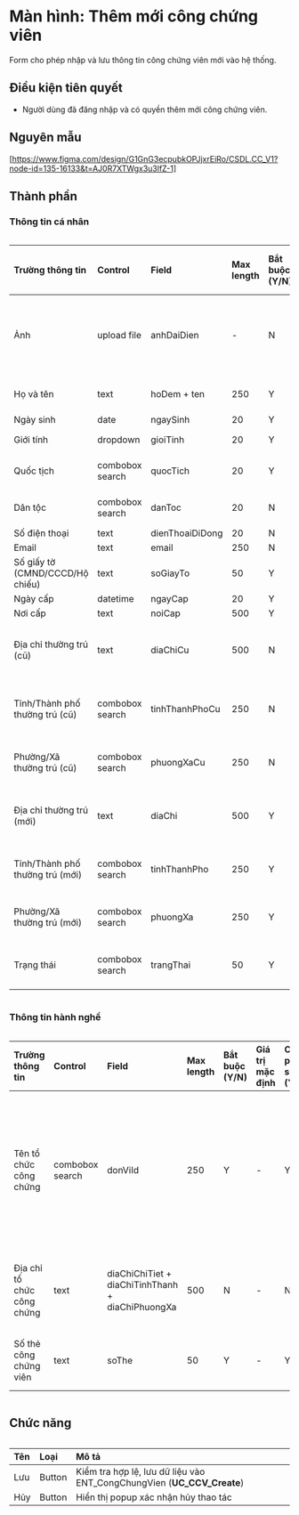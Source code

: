 # Màn hình: Thêm mới công chứng viên
Form cho phép nhập và lưu thông tin công chứng viên mới vào hệ thống.

## Điều kiện tiên quyết
- Người dùng đã đăng nhập và có quyền thêm mới công chứng viên.
 
## Nguyên mẫu
[https://www.figma.com/design/G1GnG3ecpubkOPJjxrEiRo/CSDL.CC_V1?node-id=135-16133&t=AJ0R7XTWgx3u3lfZ-1]

## Thành phần

### Thông tin cá nhân

<div style="overflow-x:auto">

| Trường thông tin                | Control         | Field           | Max length | Bắt buộc (Y/N) | Giá trị mặc định | Cho phép sửa (Y/N) | Mô tả                                                             |
|:--------------------------------|:----------------|:----------------|:-----------|:---------------|:-----------------|:-------------------|:------------------------------------------------------------------|
| Ảnh                             | upload file     | anhDaiDien      | -          | N              | -                | Y                  | Upload ảnh công chứng viên, chỉ chấp nhận định dạng ảnh dưới 10MB |
| Họ và tên                       | text            | hoDem + ten     | 250        | Y              | -                | Y                  | Điền họ và tên công chứng viên                                    |
| Ngày sinh                       | date            | ngaySinh        | 20         | Y              | -                | Y                  | **BR9.3**                                                         |
| Giới tính                       | dropdown        | gioiTinh        | 20         | Y              | -                | Y                  | Chọn 1 Nam/Nữ                                                     |
| Quốc tịch                       | combobox search | quocTich        | 20         | Y              | Việt Nam         | Y                  | Chọn 1 từ danh mục quốc tịch                                      |
| Dân tộc                         | combobox search | danToc          | 20         | N              | -                | Y                  | Chọn 1 từ danh mục dân tộc                                        |
| Số điện thoại                   | text            | dienThoaiDiDong | 20         | N              | -                | Y                  | **BR9.4**                                                         |
| Email                           | text            | email           | 250        | N              | -                | Y                  |                                                                   |
| Số giấy tờ (CMND/CCCD/Hộ chiếu) | text            | soGiayTo        | 50         | Y              | -                | Y                  | **BR9.10**                                                        |
| Ngày cấp                        | datetime        | ngayCap         | 20         | Y              | -                | Y                  | **BR9.3**                                                         |
| Nơi cấp                         | text            | noiCap          | 500        | Y              | -                | Y                  |                                                                   |
| Địa chỉ thường trú (cũ)         | text            | diaChiCu        | 500        | N              | -                | Y                  | Placeholder: Nhập địa chỉ số nhà, tổ, thôn, xóm                   |
| Tỉnh/Thành phố thường trú (cũ)  | combobox search | tinhThanhPhoCu  | 250        | N              | -                | Y                  | Chọn 1 từ danh mục tỉnh thành phố cũ. **BR9.7**                   |
| Phường/Xã thường trú (cũ)       | combobox search | phuongXaCu      | 250        | N              | -                | Y                  | Chọn 1 từ danh mục phường xã cũ. **BR9.8**                        |
| Địa chỉ thường trú (mới)        | text            | diaChi          | 500        | Y              | -                | Y                  | Placeholder: Nhập địa chỉ số nhà, tổ, thôn, xóm                   |
| Tỉnh/Thành phố thường trú (mới) | combobox search | tinhThanhPho    | 250        | Y              | -                | Y                  | Chọn 1 từ danh mục tỉnh thành phố. **BR9.7**                      |
| Phường/Xã thường trú (mới)      | combobox search | phuongXa        | 250        | Y              | -                | Y                  | Chọn 1 từ danh mục phờng xã mới. **BR9.8**                        |
| Trạng thái                      | combobox search | trangThai       | 50         | Y              | Đang hành nghề   | Y                  | Chọn 1 từ danh sách lấy trong entity                              |

</div>

### Thông tin hành nghề

<div style="overflow-x:auto">

| Trường thông tin           | Control         | Field                                            | Max length | Bắt buộc (Y/N) | Giá trị mặc định | Cho phép sửa (Y/N) | Mô tả                                                                |
|:---------------------------|:----------------|:-------------------------------------------------|:-----------|:---------------|:-----------------|:-------------------|:---------------------------------------------------------------------|
| Tên tổ chức công chứng     | combobox search | donViId                                          | 250        | Y              | -                | Y                  | Chọn từ danh sách tổ chức công chứng thuộc Sở Tư pháp của người dùng |
| Địa chỉ tổ chức công chứng | text            | diaChiChiTiet + diaChiTinhThanh + diaChiPhuongXa | 500        | N              | -                | N                  | Tự động điền từ tổ chức chọn, disable                                |
| Số thẻ công chứng viên     | text            | soThe                                            | 50         | Y              | -                | Y                  | Số hiệu thẻ hành nghề                                                |

</div>

## Chức năng

<div style="overflow-x:auto">

| Tên | Loại   | Mô tả                                                                  |
|:----|:-------|:-----------------------------------------------------------------------|
| Lưu | Button | Kiểm tra hợp lệ, lưu dữ liệu vào ENT_CongChungVien (**UC_CCV_Create**) |
| Hủy | Button | Hiển thị popup xác nhận hủy thao tác                                   |

</div>
